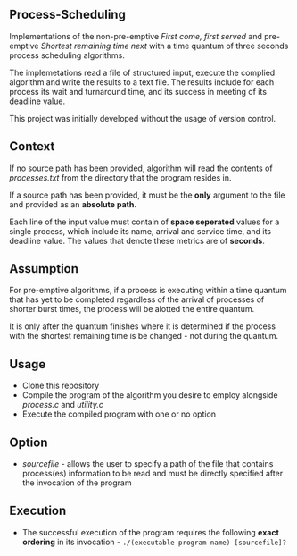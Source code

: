 ## Process-Scheduling ##

Implementations of the non-pre-emptive *First come, first served* and pre-emptive *Shortest remaining time next* with a time quantum of three seconds process scheduling algorithms. 

The implemetations read a file of structured input, execute the complied algorithm and write the results to a text file. The results include for each process its wait and turnaround time, and its success in meeting of its deadline value.

This project was initially developed without the usage of version control.

## Context ##

If no source path has been provided, algorithm will read the contents of *processes.txt* from the directory that the program resides in.

If a source path has been provided, it must be the **only** argument to the file and provided as an **absolute path**. 

Each line of the input value must contain of **space seperated** values for a single process, which include its name, arrival and service time, and its deadline value. The values that denote these metrics are of **seconds**.

## Assumption ##

For pre-emptive algorithms, if a process is executing within a time quantum that has yet to be completed regardless of the arrival of processes of shorter burst times, the process will be alotted the entire quantum. 

It is only after the quantum finishes where it is determined if the process with the shortest remaining time is be changed - not during the quantum. 

## Usage ##

* Clone this repository
* Compile the program of the algorithm you desire to employ alongside *process.c* and *utility.c*
* Execute the compiled program with one or no option 

## Option ##

* *sourcefile* - allows the user to specify a path of the file that contains process(es) information to be read and must be directly specified after the invocation of
the program 

## Execution ##

* The successful execution of the program requires the following **exact ordering** in its invocation - `./(executable program name) [sourcefile]?`